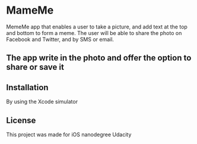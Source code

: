 # MameMe
MemeMe app that enables a user to take a picture, and add text at the top and bottom to form a meme. The user will be able to share the photo on Facebook and Twitter, and by SMS or email.

## The app write in the photo and offer the option to share or save it

## Installation

By using the Xcode simulator 

## License

This project was made for iOS nanodegree Udacity

